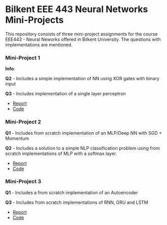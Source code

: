 # Bilkent EEE 443 Neural Networks Mini-Projects

This repository consists of three mini-project assignments for the course EEE443 - Neural Neworks offered in Bilkent University. The questions with implementations are mentioned. 

### Mini-Project 1

 **Info**:
 
 **Q2** - Includes a simple implementation of NN using XOR gates with binary input
 
 **Q3** - Includes implementation of a single layer perceptron

  * [Report](HW1/ege_ozan_ozyedek_21703374_hw1.pdf)
  * [Code](HW1/ege_ozan_ozyedek_21703374_hw1.py)

### Mini-Project 2

 **Q1** - Includes from scratch implementation of an MLP/Deep NN with SGD + Momentum
 
 **Q2** - Includes a solution to a simple NLP classification problem using from scratch implementations of MLP with a softmax layer.

  * [Report](HW2/ege_ozan_ozyedek_21703374_hw2_PDF_report.pdf)
  * [Code](HW2/ege_ozan_ozyedek_21703374_hw2.py)

### Mini-Project 3

 **Q1** - Includes a from scratch implementation of an Autoencoder
 
 **Q3** - Includes from scratch implementations of RNN, GRU and LSTM

  * [Report](HW3/ege_ozan_ozyedek_21703374_hw3_PDF_fullreport.pdf)
  * [Code](HW3/ege_ozan_ozyedek_21703374_hw3.py)


